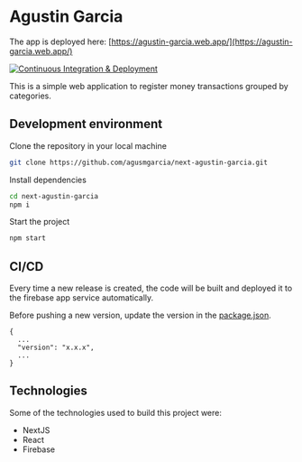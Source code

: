 # Agustin Garcia

The app is deployed here: [https://agustin-garcia.web.app/](https://agustin-garcia.web.app/)

[![Continuous Integration & Deployment](https://github.com/agusmgarcia/next-agustin-garcia/actions/workflows/continuous-integration-and-deployment.yml/badge.svg)](https://github.com/agusmgarcia/next-agustin-garcia/actions/workflows/continuous-integration-and-deployment.yml)

This is a simple web application to register money transactions grouped by categories.

## Development environment

Clone the repository in your local machine

```bash
git clone https://github.com/agusmgarcia/next-agustin-garcia.git
```

Install dependencies

```bash
cd next-agustin-garcia
npm i
```

Start the project

```bash
npm start
```

## CI/CD

Every time a new release is created, the code will be built and deployed it to the firebase app service automatically.

Before pushing a new version, update the version in the [package.json](./package.json).

```jsonc
{
  ...
  "version": "x.x.x",
  ...
}
```

## Technologies

Some of the technologies used to build this project were:

- NextJS
- React
- Firebase
